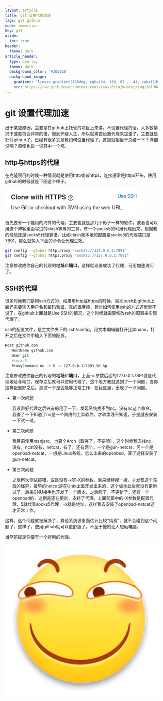 ```yaml
---
layout: article
title: git 设置代理加速
tags: git github
mode: immersive
key: g11
aside:
  toc: true
header:
  theme: dark
article_header:
  type: overlay
  theme: dark
  background_color: '#203028'
  background_image:
    gradient: 'linear-gradient(135deg, rgba(34, 139, 87 , .4), rgba(139, 34, 139, .4))'
    src: https://raw.githubusercontent.com/viewv/Pico/master/img/20190822172151.png
---
```


# git 设置代理加速

出于某些原因，主要是在github上托管的项目上来讲，不设置代理的话，大多数情况下速度将会非常的慢，慢到怀疑人生，所以就需要设置代理来加速了，主要就是针对github了，已经有很多文章教如何设置代理了，这篇就相当于总结一下？详细说明？顺便也说一说其中一个坑。

## http与https的代理

在克隆项目的时候一种情况就是使用http或者https，连接通常是https开头，使用github的时候就是下图这个样子。

![](https://raw.githubusercontent.com/viewv/Pico/master/img/20190822172840.png)

首先要有一个能用的海外的代理，主要也就是那几个影子一样的软件，或者也可以用这个博客里面写过的clash等等的工具，有一个socks5的可用代理出来，根据我的经验还是socks5代理靠谱，比如clash我本地的配置是socks5的代理端口是7891，那么就输入下面的命令让代理生效。

```bash
git config --global http.proxy "socks5://127.0.0.1:7891"
git config --global https.proxy "socks5://127.0.0.1:7891"
```

注意修改成你自己的代理的**地址**和**端口**，这样就设置成功了代理，可用加速访问了。

## SSH的代理

很多时候我们是用ssh方式的，如果用http或https的时候，每次push到github上面还需要输入用户名和密码验证，真的很麻烦，具体如何使用ssh的方式这里就不说了，在github上面就是Use SSH的情况，这个时候就需要修改ssh的配置来实现代理了。

ssh的配置文件，是主文件夹下的.ssh/config，用文本编辑器打开比如nano，打开之后在文件中输入下面的配置。

```bash
Host github.com
   HostName github.com
   User git
   #socks5
   ProxyCommand nc -X 5 -x 127.0.0.1:7891 %h %p
```

注意修改成你自己的代理的**地址**和**端口**，上面-x 参数后面的127.0.0.1:7891就是代理地址与端口，保存之后就可以使用代理了，这个地方我就遇到了一个问题，当你这样配置好之后，测试一下是否能够正常工作，在我这里，出现了一点问题。

- 第一次问题

    我设置好代理之后兴奋的用了一下，发现系统找不到nc，没有nc这个命令，我查了一下知道了nc是一个网络的工具软件，才疏学浅不知道，于是就去安装一下试一试。

- 第二次问题

    我目前使用manjaro，也算个Arch（取笑了，不要喷），这个时候我去找nc，没有，ncat没有，netcat，有了，还有两个，一个是gun-netcat，另一个是openbsd-netcat，一想是Linux系统，怎么出来的openbsd，算了选择安装了gun-netcat。

- 第三次问题

    之后再次测试报错，说是没有-x呀-X的参数，后来继续搜一搜，才发现这个东西的怪异，最早的netcat是在Unix上面开发出来的，这个版本此后就没有更新过了，后来GNU接手也开发了一个版本，之后鸽了，不更新了，还有一个openbsd的，这倒是还在更新，支持了代理，上面配置中的-X参数是配置代理，5就代表socks5代理，-x就是地址，这样我去安装了openbsd-netcat这才正常工作。

这样，这个问题就被解决了，其他系统源里面估计比较“纯真”，就不会碰到这个问题了，这样子，使用github就可以更舒服了，不至于慢的让人想砸电脑。

当然前提是你要有一个好用的代理。

![](https://raw.githubusercontent.com/viewv/Pico/master/img/20190822175346.png)

